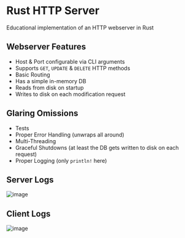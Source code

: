 # Rust HTTP Server

Educational implementation of an HTTP webserver in Rust

## Webserver Features

* Host & Port configurable via CLI arguments
* Supports `GET`, `UPDATE` & `DELETE` HTTP methods
* Basic Routing
* Has a simple in-memory DB
* Reads from disk on startup
* Writes to disk on each modification request

## Glaring Omissions
* Tests
* Proper Error Handling (unwraps all around)
* Multi-Threading
* Graceful Shutdowns (at least the DB gets written to disk on each request)
* Proper Logging (only `println!` here)

## Server Logs

![image](https://github.com/user-attachments/assets/2208242e-1a4a-4e29-a366-c471e4ae83fc)

## Client Logs

![image](https://github.com/user-attachments/assets/a3480fd0-9e7b-41f3-9cc1-c34d4860d5d4)
